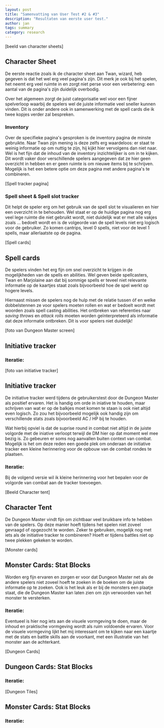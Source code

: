 ```yaml
---
layout: post
title: "Samenvatting van User Test #2 & #3"
description: "Resultaten van eerste user test."
author: jan
tags: summary
category: research
---
```


[beeld van character sheets]

## Character Sheet

De eerste reactie zoals ik de character sheet aan Twan, wizard, heb gegeven is dat het wel erg veel pagina's zijn. Dit merk je ook bij het spelen, het neemt erg veel ruimte in en zorgt niet perse voor een verbetering: een aantal van de pagina's zijn duidelijk overbodig. 

Over het algemeen zorgt de juist categorisatie wel voor een fijner spelverloop waarbij de spelers wel de juiste informatie veel sneller kunnen vinden. Dit is onder andere ook in samenwerking met de spell cards die ik twee kopjes verder zal bespreken. 

### Inventory
Over de specifieke pagina's gesproken is de inventory pagina de minste gebruikte. Naar Twan zijn mening is deze zelfs erg waardeloos: er staat te weinig informatie op om nuttig te zijn, hij kijkt hier vervolgens dan niet naar. Wel is het fijn dat de inhoud van de inventory inzichtelijker is om in te kijken. Dit wordt vaker door verschillende spelers aangegeven dat ze hier geen overzicht in hebben en er geen ruimte is om nieuwe items bij te schrijven. Mogelijk is het een betere optie om deze pagina met andere pagina's te combineren. 

[Spell tracker pagina]

### Spell sheet & Spell slot tracker
Dit helpt de speler erg om het gebruik van de spell slot te visualieren en hier een overzicht in te behouden. Wel staat er op de huidige pagina nog erg veel lege ruimte die niet gebruikt wordt, niet duidelijk wat er met alle vakjes zoals ... bedoelt wordt en is de volgeorde van de spell levels niet erg logisch voor de gebruiker. Zo komen cantrips, level 0 spells, niet voor de level 1 spells, maar allerlaatste op de pagina.

[Spell cards]

## Spell cards

De spelers vinden het erg fijn om snel overzicht te krijgen in de mogelijkheden van de spells en abilities. Wel geven beide spellcasters, Twan en Marjolaine aan dat bij sommige spells er teveel niet relevante informatie op de kaartjes staat zoals bijvoorbeeld hoe de spel werkt op hogere levels.

Hiernaast missen de spelers nog de hulp met de relatie tussen óf en welke dobbelstennen ze voor spelers moeten rollen en wat er bedoelt wordt met woorden zoals spell casting abilities. Het ontbreken van referenties naar _saving throws_ en _attack rolls_ moeten worden geïnterpreteerd als informatie dat deze informatie ontbreken. Dit is voor spelers niet duidelijk! 



[foto van Dungeon Master screen]

## Initiative tracker



### Iteratie:



[foto van initiative tracker]

## Initiative tracker

De initiative tracker werd tijdens de gebruikerstest door de Dungeon Master als positief ervaren. Het is handig om orde in iniative te houden, maar schrijven van wat er op de balkjes moet komen te staan is ook niet altijd even logisch. Zo zou het bijvoorbeeld mogelijk ook handig zijn om verschillende stats zoals bijvoorbeeld AC / HP bij te houden. 

Wat hierbij opviel is dat de suprise round in combat niet altijd in de juiste volgorde met de iniative verloopt terwijl de DM hier op dat moment wel mee bezig is. Zo gebeuren er soms nog aanvallen buiten context van combat. Mogelijk is het om deze reden een goede plek om onderaan de initiative tracker een kleine herinnering voor de opbouw van de combat rondes te plaatsen.

### Iteratie:
Bij de volgend versie wil ik kleine herinnering voor het bepalen voor de volgorde van combat aan de tracker toevoegen. 

[Beeld Character tent]

## Character Tent
De Dungeon Master vindt fijn om zichtbaar veel bruikbare info te hebben van de spelers. Op deze manier hoeft tijdens het spelen niet zoveel gevraagd of opgezocht te worden. Zeker te gebruiken, mogelijk nog met iets als de initiative tracker te combineren? Hoeft er tijdens battles niet op twee plekken gekeken te worden.  

[Monster cards]

## Monster Cards: Stat Blocks

Worden erg fijn ervaren en zorgen er voor dat Dungeon Master net als de andere spelers niet zoveel hoeft te zoeken in de boeken om de juiste informatie op te zoeken. Ook is het leuk als er bij de monsters een plaatje staat, die de Dungeon Master kan laten zien om zijn verwoorden van het monster te versterken.

### Iteratie:
Eventueel is hier nog iets aan de visuele vormgeving te doen, maar de inhoud en praktische vormgeving wordt als ruim voldoende ervaren. Voor de visuele vormgeving lijkt het mij interessant om te kijken naar een kaartje met de stats en battle skills aan de voorkant, met een illustratie van het monster aan de achterkant. 

[Dungeon Cards]

## Dungeon Cards: Stat Blocks



### Iteratie:


[Dungeon Tiles]

## Monster Cards: Stat Blocks



### Iteratie:

